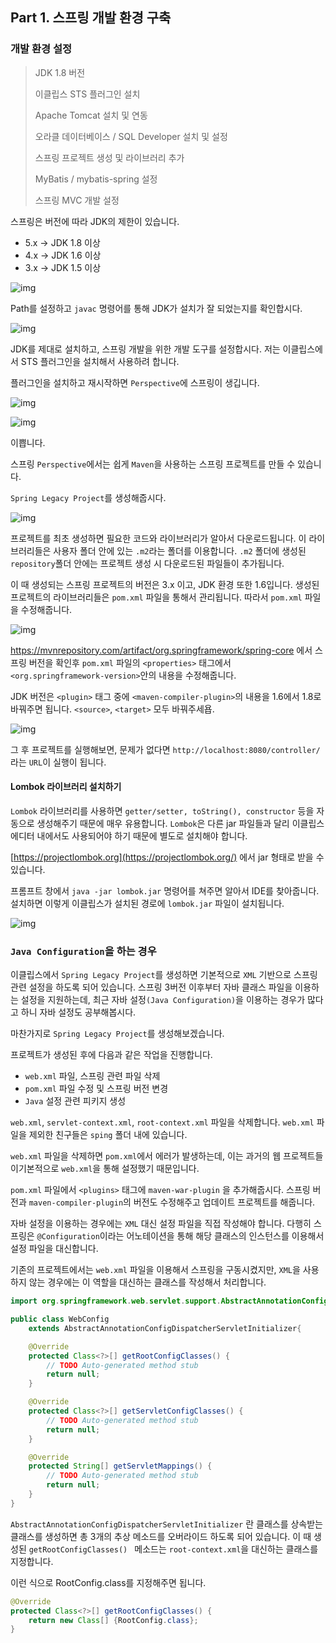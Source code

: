 ## Part 1. 스프링 개발 환경 구축

### 개발 환경 설정

> JDK 1.8 버전
>
> 이클립스 STS 플러그인 설치
>
> Apache Tomcat 설치 및 연동
>
> 오라클 데이터베이스 / SQL Developer 설치 및 설정
>
> 스프링 프로젝트 생성 및 라이브러리 추가
>
> MyBatis / mybatis-spring 설정
>
> 스프링 MVC 개발 설정

스프링은 버전에 따라 JDK의 제한이 있습니다.

- 5.x -> JDK 1.8 이상
- 4.x -> JDK 1.6 이상
- 3.x -> JDK 1.5 이상



![img](https://blog.kakaocdn.net/dn/bIHcAR/btqGkkjTZEh/4ZPWo6kTksgbB6wXD3pdI1/img.png)



Path를 설정하고 `javac` 명령어를 통해 JDK가 설치가 잘 되었는지를 확인합시다.



![img](https://blog.kakaocdn.net/dn/cP9RnD/btqGgw6IDxf/SKYaNY2rUSMgriVvgioOa0/img.png)



JDK를 제대로 설치하고, 스프링 개발을 위한 개발 도구를 설정합시다. 저는 이클립스에서 STS 플러그인을 설치해서 사용하려 합니다.

플러그인을 설치하고 재시작하면 `Perspective`에 스프링이 생깁니다.



![img](https://blog.kakaocdn.net/dn/lN0C3/btqGgxxQUAF/f3ozZqe2eT2kULF4Oa1PU0/img.png)

![img](https://blog.kakaocdn.net/dn/bxI1Qp/btqGg43aNrD/ojs8ylOB3dVb94PSv7Kf9K/img.png)



이쁩니다.

스프링 `Perspective`에서는 쉽게 `Maven`을 사용하는 스프링 프로젝트를 만들 수 있습니다.

`Spring Legacy Project`를 생성해줍시다.



![img](https://blog.kakaocdn.net/dn/xkicS/btqGisp4ZcY/Gm51XSngmVib57uXTXpksk/img.png)



프로젝트를 최초 생성하면 필요한 코드와 라이브러리가 알아서 다운로드됩니다. 이 라이브러리들은 사용자 폴더 안에 있는 `.m2`라는 폴더를 이용합니다. `.m2` 폴더에 생성된 `repository`폴더 안에는 프로젝트 생성 시 다운로드된 파일들이 추가됩니다.

이 때 생성되는 스프링 프로젝트의 버전은 3.x 이고, JDK 환경 또한 1.6입니다. 생성된 프로젝트의 라이브러리들은 `pom.xml` 파일을 통해서 관리됩니다. 따라서 `pom.xml` 파일을 수정해줍니다.



![img](https://blog.kakaocdn.net/dn/c6up4B/btqGgweyMPl/YOCYfbxkThCPTVneKoNwrk/img.png)



https://mvnrepository.com/artifact/org.springframework/spring-core 에서 스프링 버전을 확인후 `pom.xml` 파일의 `<properties>` 태그에서 `<org.springframework-version>`안의 내용을 수정해줍니다.

JDK 버전은 `<plugin>` 태그 중에 `<maven-compiler-plugin>`의 내용을 1.6에서 1.8로 바꿔주면 됩니다. `<source>`, `<target>` 모두 바꿔주세욥.



![img](https://blog.kakaocdn.net/dn/DKU1y/btqGiJLRRwR/X46aVWPoKHtastiIF5zjuK/img.png)



그 후 프로젝트를 실행해보면, 문제가 없다면 `http://localhost:8080/controller/` 라는 `URL`이 실행이 됩니다.

#### Lombok 라이브러리 설치하기

`Lombok` 라이브러리를 사용하면 `getter/setter, toString(), constructor` 등을 자동으로 생성해주기 때문에 매우 유용합니다. `Lombok`은 다른 jar 파일들과 달리 이클립스 에디터 내에서도 사용되어야 하기 때문에 별도로 설치해야 합니다.

[https://projectlombok.org](https://projectlombok.org/) 에서 jar 형태로 받을 수 있습니다.

프롬프트 창에서 `java -jar lombok.jar` 명령어를 쳐주면 알아서 IDE를 찾아줍니다. 설치하면 이렇게 이클립스가 설치된 경로에 `lombok.jar` 파일이 설치됩니다.



![img](https://blog.kakaocdn.net/dn/dpxcvz/btqGe86gsnL/D85Q1nGxiWxdyg5qCU0oS1/img.png)



### `Java Configuration`을 하는 경우

이클립스에서 `Spring Legacy Project`를 생성하면 기본적으로 `XML` 기반으로 스프링 관련 설정을 하도록 되어 있습니다. 스프링 3버전 이후부터 자바 클래스 파일을 이용하는 설정을 지원하는데, 최근 자바 설정`(Java Configuration)`을 이용하는 경우가 많다고 하니 자바 설정도 공부해봅시다.



마찬가지로 `Spring Legacy Project`를 생성해보겠습니다. 

프로젝트가 생성된 후에 다음과 같은 작업을 진행합니다.

- `web.xml` 파일, 스프링 관련 파일 삭제
- `pom.xml` 파일 수정 및 스프링 버전 변경
- `Java` 설정 관련 피키지 생성



`web.xml`, `servlet-context.xml`, `root-context.xml` 파일을 삭제합니다. `web.xml` 파일을 제외한 친구들은 `sping` 폴더 내에 있습니다.

`web.xml` 파일을 삭제하면 `pom.xml`에서 에러가 발생하는데, 이는 과거의 웹 프로젝트들이기본적으로 `web.xml`을 통해 설정했기 때문입니다.

`pom.xml` 파일에서 `<plugins>` 태그에 `maven-war-plugin` 을 추가해줍시다. 스프링 버전과 `maven-compiler-plugin`의 버전도 수정해주고 업데이트 프로젝트를 해줍니다.



자바 설정을 이용하는 경우에는 `XML` 대신 설정 파일을 직접 작성해야 합니다. 다행히 스프링은 `@Configuration`이라는 어노테이션을 통해 해당 클래스의 인스턴스를 이용해서 설정 파일을 대신합니다.



기존의 프로젝트에서는 `web.xml` 파일을 이용해서 스프링을 구동시켰지만, `XML`을 사용하지 않는 경우에는 이 역할을 대신하는 클래스를 작성해서 처리합니다. 

```java
import org.springframework.web.servlet.support.AbstractAnnotationConfigDispatcherServletInitializer;

public class WebConfig 
	extends AbstractAnnotationConfigDispatcherServletInitializer{

	@Override
	protected Class<?>[] getRootConfigClasses() {
		// TODO Auto-generated method stub
		return null;
	}

	@Override
	protected Class<?>[] getServletConfigClasses() {
		// TODO Auto-generated method stub
		return null;
	}

	@Override
	protected String[] getServletMappings() {
		// TODO Auto-generated method stub
		return null;
	}
}
```



`AbstractAnnotationConfigDispatcherServletInitializer`  란 클래스를 상속받는 클래스를 생성하면 총 3개의 추상 메소드를 오버라이드 하도록 되어 있습니다. 이 때 생성된 `getRootConfigClasses() ` 메소드는 `root-context.xml`을 대신하는 클래스를 지정합니다.



이런 식으로 RootConfig.class를 지정해주면 됩니다.

```java
@Override
protected Class<?>[] getRootConfigClasses() {
	return new Class[] {RootConfig.class};
}
```